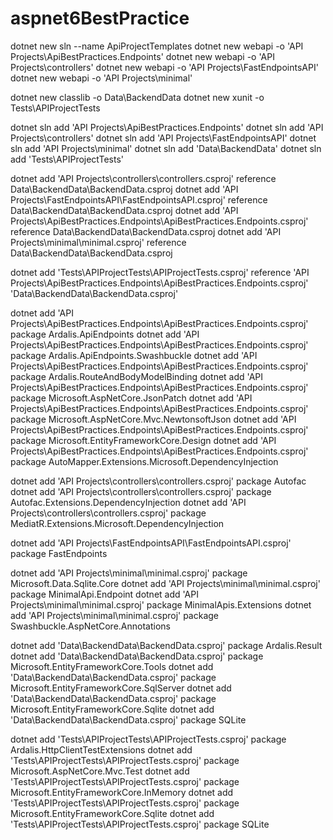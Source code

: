# aspnet6BestPractice

dotnet new sln --name ApiProjectTemplates
dotnet new webapi -o 'API Projects\ApiBestPractices.Endpoints'
dotnet new webapi -o 'API Projects\controllers'
dotnet new webapi -o 'API Projects\FastEndpointsAPI'
dotnet new webapi -o 'API Projects\minimal'

dotnet new classlib -o Data\BackendData
dotnet new xunit -o Tests\APIProjectTests

dotnet sln add 'API Projects\ApiBestPractices.Endpoints'
dotnet sln add 'API Projects\controllers'
dotnet sln add 'API Projects\FastEndpointsAPI'
dotnet sln add 'API Projects\minimal'
dotnet sln add 'Data\BackendData'
dotnet sln add 'Tests\APIProjectTests'

dotnet add 'API Projects\controllers\controllers.csproj' reference Data\BackendData\BackendData.csproj
dotnet add 'API Projects\FastEndpointsAPI\FastEndpointsAPI.csproj' reference Data\BackendData\BackendData.csproj
dotnet add 'API Projects\ApiBestPractices.Endpoints\ApiBestPractices.Endpoints.csproj' reference Data\BackendData\BackendData.csproj
dotnet add 'API Projects\minimal\minimal.csproj' reference Data\BackendData\BackendData.csproj

dotnet add 'Tests\APIProjectTests\APIProjectTests.csproj' reference  'API Projects\ApiBestPractices.Endpoints\ApiBestPractices.Endpoints.csproj' 'Data\BackendData\BackendData.csproj'

dotnet add 'API Projects\ApiBestPractices.Endpoints\ApiBestPractices.Endpoints.csproj' package Ardalis.ApiEndpoints 
dotnet add 'API Projects\ApiBestPractices.Endpoints\ApiBestPractices.Endpoints.csproj' package Ardalis.ApiEndpoints.Swashbuckle
dotnet add 'API Projects\ApiBestPractices.Endpoints\ApiBestPractices.Endpoints.csproj' package Ardalis.RouteAndBodyModelBinding
dotnet add 'API Projects\ApiBestPractices.Endpoints\ApiBestPractices.Endpoints.csproj' package Microsoft.AspNetCore.JsonPatch
dotnet add 'API Projects\ApiBestPractices.Endpoints\ApiBestPractices.Endpoints.csproj' package Microsoft.AspNetCore.Mvc.NewtonsoftJson
dotnet add 'API Projects\ApiBestPractices.Endpoints\ApiBestPractices.Endpoints.csproj' package Microsoft.EntityFrameworkCore.Design
dotnet add 'API Projects\ApiBestPractices.Endpoints\ApiBestPractices.Endpoints.csproj' package AutoMapper.Extensions.Microsoft.DependencyInjection

dotnet add 'API Projects\controllers\controllers.csproj' package Autofac 
dotnet add 'API Projects\controllers\controllers.csproj' package Autofac.Extensions.DependencyInjection
dotnet add 'API Projects\controllers\controllers.csproj' package MediatR.Extensions.Microsoft.DependencyInjection

dotnet add 'API Projects\FastEndpointsAPI\FastEndpointsAPI.csproj' package FastEndpoints

dotnet add 'API Projects\minimal\minimal.csproj' package Microsoft.Data.Sqlite.Core
dotnet add 'API Projects\minimal\minimal.csproj' package MinimalApi.Endpoint
dotnet add 'API Projects\minimal\minimal.csproj' package MinimalApis.Extensions
dotnet add 'API Projects\minimal\minimal.csproj' package Swashbuckle.AspNetCore.Annotations

dotnet add 'Data\BackendData\BackendData.csproj' package Ardalis.Result
dotnet add 'Data\BackendData\BackendData.csproj' package Microsoft.EntityFrameworkCore.Tools
dotnet add 'Data\BackendData\BackendData.csproj' package Microsoft.EntityFrameworkCore.SqlServer
dotnet add 'Data\BackendData\BackendData.csproj' package Microsoft.EntityFrameworkCore.Sqlite
dotnet add 'Data\BackendData\BackendData.csproj' package SQLite

dotnet add 'Tests\APIProjectTests\APIProjectTests.csproj' package Ardalis.HttpClientTestExtensions
dotnet add 'Tests\APIProjectTests\APIProjectTests.csproj' package Microsoft.AspNetCore.Mvc.Test
dotnet add 'Tests\APIProjectTests\APIProjectTests.csproj' package Microsoft.EntityFrameworkCore.InMemory
dotnet add 'Tests\APIProjectTests\APIProjectTests.csproj' package Microsoft.EntityFrameworkCore.Sqlite
dotnet add 'Tests\APIProjectTests\APIProjectTests.csproj' package SQLite
